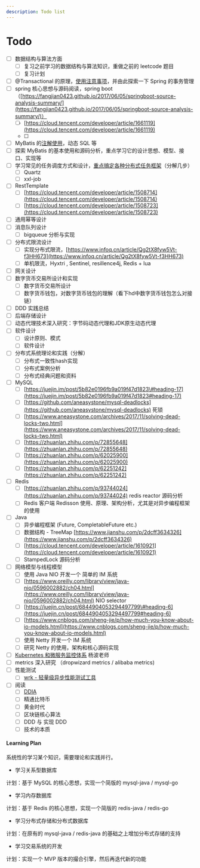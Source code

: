 ```yaml
---
description: Todo list
---
```


# Todo

* [ ] 数据结构与算法方面
  * [ ] 复习之前学习的数据结构与算法知识，重做之前的 leetcode 题目
  * [ ] 复习计划
* [ ] @Transactional 的原理，[使用注意事项](https://blog.csdn.net/qq_20597727/article/details/84900994)，并由此探索一下 Spring 的事务管理
* [ ] spring 核心思想与源码阅读，spring boot （[https://fangjian0423.github.io/2017/06/05/springboot-source-analysis-summary/](https://fangjian0423.github.io/2017/06/05/springboot-source-analysis-summary/)）
  * [ ] [https://cloud.tencent.com/developer/article/1661119](https://cloud.tencent.com/developer/article/1661119)
  * [ ] 
* [ ] MyBatis 的[注解使用](https://blog.csdn.net/wfq784967698/article/details/78786001)，动态 SQL 等 
* [ ] 探索 MyBatis 的基本使用和源码分析，重点学习它的设计思想、模型、接口、实现等
* [ ] 学习常见的任务调度方式和设计，[重点搞定各种分布式任务框架](https://my.oschina.net/vivotech/blog/3190348#h3_16)（分解几步）
  * [ ] Quartz
  * [ ] xxl-job
* [ ] RestTemplate
  * [ ] [https://cloud.tencent.com/developer/article/1508714](https://cloud.tencent.com/developer/article/1508714)
  * [ ] [https://cloud.tencent.com/developer/article/1508723](https://cloud.tencent.com/developer/article/1508723)
* [ ] 通用幂等设计
* [ ] 消息队列设计
  * [ ] bigqueue 分析与实现
* [ ] 分布式限流设计
  * [ ] 实现分布式限流，[https://www.infoq.cn/article/Qg2tX8fyw5Vt-f3HH673](https://www.infoq.cn/article/Qg2tX8fyw5Vt-f3HH673)
  * [ ] 单机限流，Hyxtri , Sentinel, resillence4j, Redis + lua
* [ ] 网关设计
* [ ] 数字货币交易所设计和实现
  * [ ] 数字货币交易所设计
  * [ ] 数字货币钱包，对数字货币钱包的理解（看下hd中数字货币钱包怎么对接链）
* [ ] DDD 实践总结
* [ ] 后端存储设计
* [ ] 动态代理技术深入研究：字节码动态代理和JDK原生动态代理
* [ ] 软件设计
  * [ ] 设计原则、模式
  * [ ] 软件设计
* [ ] 分布式系统理论和实践（分解）
  * [ ] 分布式一致性hash实现
  * [ ] 分布式案例分析
  * [ ] 分布式经典问题和资料
* [ ] MySQL
  * [ ] [https://juejin.im/post/5b82e0196fb9a019f47d1823\#heading-17](https://juejin.im/post/5b82e0196fb9a019f47d1823#heading-17)
  * [ ] [https://github.com/aneasystone/mysql-deadlocks](https://github.com/aneasystone/mysql-deadlocks) 死锁
  * [ ] [https://www.aneasystone.com/archives/2017/11/solving-dead-locks-two.html](https://www.aneasystone.com/archives/2017/11/solving-dead-locks-two.html)
  * [ ] [https://zhuanlan.zhihu.com/p/72855648](https://zhuanlan.zhihu.com/p/72855648)
  * [ ] [https://zhuanlan.zhihu.com/p/62025900](https://zhuanlan.zhihu.com/p/62025900)
  * [ ] [https://zhuanlan.zhihu.com/p/62251242](https://zhuanlan.zhihu.com/p/62251242)
* [ ] Redis
  * [ ] [https://zhuanlan.zhihu.com/p/93744024](https://zhuanlan.zhihu.com/p/93744024) redis reactor 源码分析
  * [ ] Redis 客户端 Redisson 使用、原理、架构分析，尤其是对异步编程框架的使用
* [ ] Java
  * [ ] 异步编程框架 \(Future, CompletableFuture etc.\)
  * [ ] 数据结构 - TreeMap [https://www.jianshu.com/p/2dcff3634326](https://www.jianshu.com/p/2dcff3634326)
  * [ ] [https://cloud.tencent.com/developer/article/1610921](https://cloud.tencent.com/developer/article/1610921)
  * [ ] StampedLock 源码分析
* [ ] 网络模型与线程模型
  * [ ] 使用 Java NIO 开发一个 简单的 IM 系统
  * [ ] [https://www.oreilly.com/library/view/java-nio/0596002882/ch04.html](https://www.oreilly.com/library/view/java-nio/0596002882/ch04.html) NIO selector
  * [ ] [https://juejin.cn/post/6844904053294497799\#heading-6](https://juejin.cn/post/6844904053294497799#heading-6)
  * [ ] [https://www.cnblogs.com/sheng-jie/p/how-much-you-know-about-io-models.html](https://www.cnblogs.com/sheng-jie/p/how-much-you-know-about-io-models.html)
  * [ ] 使用 Netty 开发一个 IM 系统
  * [ ] 研究 Netty 的使用，架构和核心源码实现
* [ ] [Kubernetes 和微服务监控体系](https://space.bilibili.com/518029478?spm_id_from=333.788.b_765f7570696e666f.2) 杨波老师
* [ ] metrics 深入研究 （dropwizard metrics / alibaba metrics\)
* [ ] 性能测试
  * [ ] [wrk - 轻量级异步性能测试工具](https://sq.163yun.com/blog/article/200008406328934400)
* [ ] 阅读
  * [ ] [DDIA](https://github.com/Vonng/ddia/blob/master/ch1.md)
  * [ ] 精通比特币
  * [ ] 黄金时代
  * [ ] 区块链核心算法
  * [ ] DDD 与 实现 DDD
  * [ ] 技术的本质

#### Learning Plan

系统性的学习某个知识，需要理论和实践并行。

* 学习关系型数据库

计划：基于 MySQL 的核心思想，实现一个简版的 mysql-java / mysql-go

* 学习内存数据库

计划：基于 Redis 的核心思想，实现一个简版的 redis-java / redis-go

* 学习分布式存储和分布式数据库

计划：在原有的 mysql-java / redis-java 的基础之上增加分布式存储的支持

* 学习交易系统的开发

计划：实现一个 MVP 版本的撮合引擎，然后再迭代新的功能

